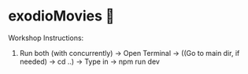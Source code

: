 # exodioMovies :movie_camera:

Workshop Instructions:
1. Run both (with concurrently) -> Open Terminal -> ((Go to main dir, if needed) -> cd ..) -> Type in -> npm run dev
